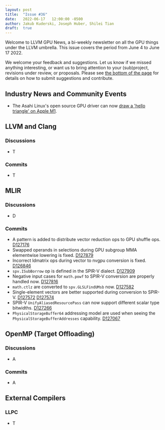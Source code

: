```yaml
---
layout: post
title:  "Issue #36"
date:   2022-06-17   12:00:00 -0500
author: Jakub Kuderski, Joseph Huber, Shilei Tian
draft:  true
---
```


Welcome to LLVM GPU News, a bi-weekly newsletter on all the GPU things under the LLVM umbrella.
This issue covers the period from June 4 to June 17 2022.

We welcome your feedback and suggestions. Let us know if we missed anything interesting, or want us to bring attention to your (sub)project, revisions under review, or proposals. Please see [the bottom of the page](https://llvm-gpu-news.github.io/about/) for details on how to submit suggestions and contribute.


## Industry News and Community Events
* The Asahi Linux's open source GPU driver can now [draw a 'hello triangle' on Apple M1](https://www.phoronix.com/scan.php?page=news_item&px=Asahi-Linux-First-Triangle).


##  LLVM and Clang

### Discussions

* T

### Commits

* T


## MLIR

### Discussions

* D

### Commits

* A pattern is added to distribute vector reduction ops to GPU shuffle ops. [D127176](https://reviews.llvm.org/D127176)
* Swapped operands in selections during GPU subgroup MMA elementwise lowering is fixed. [D127879](https://reviews.llvm.org/D127879)
* Incorrect ldmatrix ops during vector to nvgpu conversion is fixed. [D126846](https://reviews.llvm.org/D126846)
* `spv.ISubBorrow` op is defined in the SPIR-V dialect. [D127909](https://reviews.llvm.org/D127909)
* Negative input cases for `math.powf` to SPIR-V conversion are properly handled now. [D127816](https://reviews.llvm.org/D127816)
* `math.ctlz` are converted to `spv.GLSLFindUMsb` now. [D127582](https://reviews.llvm.org/D127582)
* Single-element vectors are better supported during conversion to SPIR-V. [D127572](https://reviews.llvm.org/D127572) [D127574](https://reviews.llvm.org/D127574)
* SPIR-V `UnifyAliasedResourcePass` can now support different scalar type bitwidths. [D127266](https://reviews.llvm.org/D127266)
* `PhysicalStorageBuffer64` addressing model are used when seeing the `PhysicalStorageBufferAddresses` capability. [D127067](https://reviews.llvm.org/D127067)

## OpenMP (Target Offloading)

### Discussions

* A

### Commits

* A


## External Compilers

### LLPC

* T
